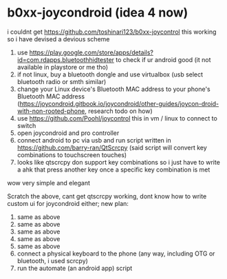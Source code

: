 # b0xx-joycondroid (idea 4 now)

i couldnt get https://github.com/toshinari123/b0xx-joycontrol this working so i have devised a devious scheme

1. use https://play.google.com/store/apps/details?id=com.rdapps.bluetoothhidtester to check if ur android good (it not available in playstore or me tho)
2. if not linux, buy a bluetooth dongle and use virtualbox (usb select bluetooth radio or smth similar)
3. change your Linux device's Bluetooth MAC address to your phone's Bluetooth MAC address (https://joycondroid.gitbook.io/joycondroid/other-guides/joycon-droid-with-non-rooted-phone, research todo on how)
4. use https://github.com/Poohl/joycontrol this in vm / linux to connect to switch
5. open joycondroid and pro controller
6. connect android to pc via usb and run script written in https://github.com/barry-ran/QtScrcpy (said script will convert key combinations to touchscreen touches)
7. looks like qtscrcpy don support key combinations so i just have to write a ahk that press another key once a specific key combination is met

wow very simple and elegant

Scratch the above, cant get qtscrcpy working, dont know how to write custom ui for joycondroid either; new plan:

1. same as above
2. same as above
3. same as above
4. same as above
5. same as above
6. connect a physical keyboard to the phone (any way, including OTG or bluetooth, i used scrcpy)
7. run the automate (an android app) script
